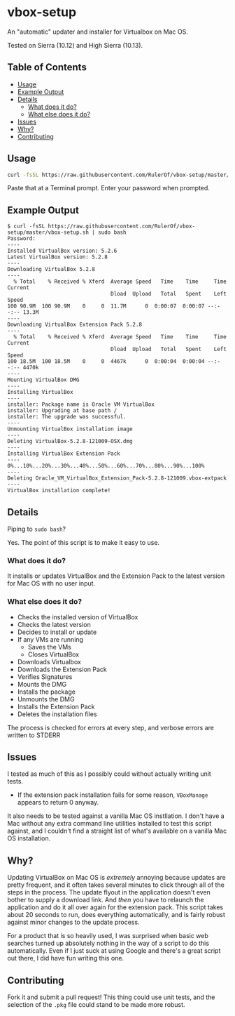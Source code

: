 # vbox-setup

An "automatic" updater and installer for Virtualbox on Mac OS.

Tested on Sierra (10.12) and High Sierra (10.13).

<!-- TOC depthFrom:1 depthTo:6 withLinks:1 updateOnSave:0 orderedList:0 -->

## Table of Contents

- [Usage](#usage)
- [Example Output](#example-output)
- [Details](#details)
	- [What does it do?](#what-does-it-do)
	- [What else does it do?](#what-else-does-it-do)
- [Issues](#issues)
- [Why?](#why)
- [Contributing](#contributing)

<!-- /TOC -->

## Usage
```bash
curl -fsSL https://raw.githubusercontent.com/RulerOf/vbox-setup/master/vbox-setup.sh | sudo bash
```

Paste that at a Terminal prompt. Enter your password when prompted.

## Example Output

```shell
$ curl -fsSL https://raw.githubusercontent.com/RulerOf/vbox-setup/master/vbox-setup.sh | sudo bash
Password:
----
Installed VirtualBox version: 5.2.6
Latest VirtualBox version: 5.2.8
----
Downloading VirtualBox 5.2.8
----
  % Total    % Received % Xferd  Average Speed   Time    Time     Time  Current
                                 Dload  Upload   Total   Spent    Left  Speed
100 90.9M  100 90.9M    0     0  11.7M      0  0:00:07  0:00:07 --:--:-- 13.3M
----
Downloading VirtualBox Extension Pack 5.2.8
----
  % Total    % Received % Xferd  Average Speed   Time    Time     Time  Current
                                 Dload  Upload   Total   Spent    Left  Speed
100 18.5M  100 18.5M    0     0  4467k      0  0:00:04  0:00:04 --:--:-- 4470k
----
Mounting VirtualBox DMG
----
Installing VirtualBox
----
installer: Package name is Oracle VM VirtualBox
installer: Upgrading at base path /
installer: The upgrade was successful.
----
Unmounting VirtualBox installation image
----
Deleting VirtualBox-5.2.8-121009-OSX.dmg
----
Installing VirtualBox Extension Pack
----
0%...10%...20%...30%...40%...50%...60%...70%...80%...90%...100%
----
Deleting Oracle_VM_VirtualBox_Extension_Pack-5.2.8-121009.vbox-extpack
----
VirtualBox installation complete!
```

## Details

Piping to `sudo bash`?

Yes. The point of this script is to make it easy to use.

### What does it do?

It installs or updates VirtualBox and the Extension Pack to the latest version for Mac OS with no user input.

### What else does it do?

- Checks the installed version of VirtualBox
- Checks the latest version
- Decides to install or update
- If any VMs are running
  - Saves the VMs
  - Closes VirtualBox
- Downloads Virtualbox
- Downloads the Extension Pack
- Verifies Signatures
- Mounts the DMG
- Installs the package
- Unmounts the DMG
- Installs the Extension Pack
- Deletes the installation files

The process is checked for errors at every step, and verbose errors are written to STDERR

## Issues

I tested as much of this as I possibly could without actually writing unit tests.

- If the extension pack installation fails for some reason, `VBoxManage` appears to return 0 anyway.

It also needs to be tested against a vanilla Mac OS instllation. I don't have a Mac without any extra command line utilities installed to test this script against, and I couldn't find a straight list of what's available on a vanilla Mac OS installation.

## Why?

Updating VirtualBox on Mac OS is *extremely* annoying because updates are pretty frequent, and it often takes several minutes to click through all of the steps in the process. The update flyout in the application doesn't even bother to supply a download link. And _then_ you have to relaunch the application and do it all over again for the extension pack. This script takes about 20 seconds to run, does everything automatically, and is fairly robust against minor changes to the update process.

For a product that is so heavily used, I was surprised when basic web searches turned up absolutely nothing in the way of a script to do this automatically. Even if I just suck at using Google and there's a great script out there, I did have fun writing this one.

## Contributing

Fork it and submit a pull request! This thing could use unit tests, and the selection of the `.pkg` file could stand to be made more robust.
